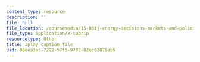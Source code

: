 ```yaml
---
content_type: resource
description: ''
file: null
file_location: /coursemedia/15-031j-energy-decisions-markets-and-policies-spring-2012/06eea3a5722257f5978282ec62879ab5_6nhKL-AuvY4.vtt
file_type: application/x-subrip
resourcetype: Other
title: 3play caption file
uid: 06eea3a5-7222-57f5-9782-82ec62879ab5
---
```

